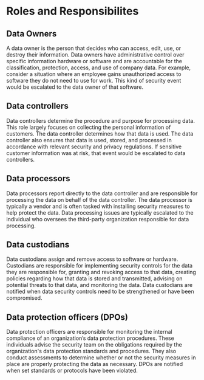 # Roles and Responsibilites

## Data Owners
A data owner is the person that decides who can access, edit, use, or destroy their information. Data owners have administrative control over specific information hardware or software and are accountable for the classification, protection, access, and use of company data. For example, consider a situation where an employee gains unauthorized access to software they do not need to use for work. This kind of security event would be escalated to the data owner of that software.

## Data controllers
Data controllers determine the procedure and purpose for processing data. This role largely focuses on collecting the personal information of customers. The data controller determines how that data is used. The data controller also ensures that data is used, stored, and processed in accordance with relevant security and privacy regulations. If sensitive customer information was at risk, that event would be escalated to data controllers.

## Data processors
Data processors report directly to the data controller and are responsible for processing the data on behalf of the data controller. The data processor is typically a vendor and is often tasked with installing security measures to help protect the data. Data processing issues are typically escalated to the individual who oversees the third-party organization responsible for data processing.

## Data custodians
Data custodians assign and remove access to software or hardware. Custodians are responsible for implementing security controls for the data they are responsible for, granting and revoking access to that data, creating policies regarding how that data is stored and transmitted, advising on potential threats to that data, and monitoring the data. Data custodians are notified when data security controls need to be strengthened or have been compromised.

## Data protection officers (DPOs)
Data protection officers are responsible for monitoring the internal compliance of an organization’s data protection procedures. These individuals advise the security team on the obligations required by the organization's data protection standards and procedures. They also conduct assessments to determine whether or not the security measures in place are properly protecting the data as necessary. DPOs are notified when set standards or protocols have been violated.  
